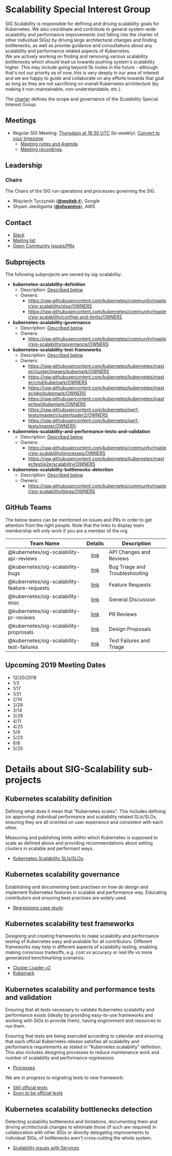 <!---
This is an autogenerated file!

Please do not edit this file directly, but instead make changes to the
sigs.yaml file in the project root.

To understand how this file is generated, see https://git.k8s.io/community/generator/README.md
--->
# Scalability Special Interest Group

SIG Scalability is responsible for defining and driving scalability goals for Kubernetes. We also coordinate and contribute to general system-wide scalability and performance improvements (not falling into the charter of other individual SIGs) by driving large architectural changes and finding bottlenecks, as well as provide guidance and consultations about any scalability and performance related aspects of Kubernetes. <br/> We are actively working on finding and removing various scalability bottlenecks which should lead us towards pushing system's scalability higher. This may include going beyond 5k nodes in the future - although that's not our priority as of now, this is very deeply in our area of interest and we are happy to guide and collaborate on any efforts towards that goal as long as they are not sacrificing on overall Kubernetes architecture (by making it non-maintainable, non-understandable, etc.).

The [charter](charter.md) defines the scope and governance of the Scalability Special Interest Group.

## Meetings
* Regular SIG Meeting: [Thursdays at 16:30 UTC](https://docs.google.com/document/d/1FQx0BPlkkl1Bn0c9ocVBxYIKojpmrS1CFP5h0DI68AE/edit) (bi-weekly). [Convert to your timezone](http://www.thetimezoneconverter.com/?t=16:30&tz=UTC).
  * [Meeting notes and Agenda](https://docs.google.com/a/bobsplanet.com/document/d/1hEpf25qifVWztaeZPFmjNiJvPo-5JX1z0LSvvVY5G2g/edit?usp=drive_web).
  * [Meeting recordings](https://www.youtube.com/watch?v=NDP1uYyom28&list=PL69nYSiGNLP2X-hzNTqyELU6jYS3p10uL).

## Leadership

### Chairs
The Chairs of the SIG run operations and processes governing the SIG.

* Wojciech Tyczynski (**[@wojtek-t](https://github.com/wojtek-t)**), Google
* Shyam Jeedigunta (**[@shyamjvs](https://github.com/shyamjvs)**), AWS

## Contact
* [Slack](https://kubernetes.slack.com/messages/sig-scalability)
* [Mailing list](https://groups.google.com/forum/#!forum/kubernetes-sig-scale)
* [Open Community Issues/PRs](https://github.com/kubernetes/community/labels/sig%2Fscalability)

## Subprojects

The following subprojects are owned by sig-scalability:
- **kubernetes-scalability-definition**
  - Description: [Described below](#kubernetes-scalability-definition)
  - Owners:
    - https://raw.githubusercontent.com/kubernetes/community/master/sig-scalability/slos/OWNERS
    - https://raw.githubusercontent.com/kubernetes/community/master/sig-scalability/configs-and-limits/OWNERS
- **kubernetes-scalability-governance**
  - Description: [Described below](#kubernetes-scalability-governance)
  - Owners:
    - https://raw.githubusercontent.com/kubernetes/community/master/sig-scalability/governance/OWNERS
- **kubernetes-scalability-test-frameworks**
  - Description: [Described below](#kubernetes-scalability-test-frameworks)
  - Owners:
    - https://raw.githubusercontent.com/kubernetes/kubernetes/master/cluster/images/kubemark/OWNERS
    - https://raw.githubusercontent.com/kubernetes/kubernetes/master/cmd/kubemark/OWNERS
    - https://raw.githubusercontent.com/kubernetes/kubernetes/master/pkg/kubemark/OWNERS
    - https://raw.githubusercontent.com/kubernetes/kubernetes/master/test/kubemark/OWNERS
    - https://raw.githubusercontent.com/kubernetes/perf-tests/master/clusterloader2/OWNERS
    - https://raw.githubusercontent.com/kubernetes/perf-tests/master/OWNERS
- **kubernetes-scalability-and-performance-tests-and-validation**
  - Description: [Described below](#kubernetes-scalability-and-performance-tests-and-validation)
  - Owners:
    - https://raw.githubusercontent.com/kubernetes/community/master/sig-scalability/processes/OWNERS
    - https://raw.githubusercontent.com/kubernetes/kubernetes/master/test/e2e/scalability/OWNERS
- **kubernetes-scalability-bottlenecks-detection**
  - Description: [Described below](#kubernetes-scalability-bottlenecks-detection)
  - Owners:
    - https://raw.githubusercontent.com/kubernetes/community/master/sig-scalability/blogs/OWNERS

## GitHub Teams

The below teams can be mentioned on issues and PRs in order to get attention from the right people.
Note that the links to display team membership will only work if you are a member of the org.

| Team Name | Details | Description |
| --------- |:-------:| ----------- |
| @kubernetes/sig-scalability-api-reviews | [link](https://github.com/orgs/kubernetes/teams/sig-scalability-api-reviews) | API Changes and Reviews |
| @kubernetes/sig-scalability-bugs | [link](https://github.com/orgs/kubernetes/teams/sig-scalability-bugs) | Bug Triage and Troubleshooting |
| @kubernetes/sig-scalability-feature-requests | [link](https://github.com/orgs/kubernetes/teams/sig-scalability-feature-requests) | Feature Requests |
| @kubernetes/sig-scalability-misc | [link](https://github.com/orgs/kubernetes/teams/sig-scalability-misc) | General Discussion |
| @kubernetes/sig-scalability-pr-reviews | [link](https://github.com/orgs/kubernetes/teams/sig-scalability-pr-reviews) | PR Reviews |
| @kubernetes/sig-scalability-proprosals | [link](https://github.com/orgs/kubernetes/teams/sig-scalability-proprosals) | Design Proposals |
| @kubernetes/sig-scalability-test-failures | [link](https://github.com/orgs/kubernetes/teams/sig-scalability-test-failures) | Test Failures and Triage |

<!-- BEGIN CUSTOM CONTENT -->
## Upcoming 2019 Meeting Dates
   * 12/20/2018
   * 1/3
   * 1/17
   * 1/31
   * 2/14
   * 2/28
   * 3/14
   * 3/28
   * 4/11
   * 4/25
   * 5/9
   * 5/23
   * 6/6
   * 5/20

# Details about SIG-Scalability sub-projects

## Kubernetes scalability definition

Defining what does it mean that "Kubernetes scales".
This includes defining (or approving) individual performance and scalability
related SLIs/SLOs, ensuring they are all oriented on user experience and
consistent with each other.

Measuring and publishing limits within which Kubernetes is supposed to scale
as defined above and providing recommendations about setting clusters in
scalable and performant ways.

* [Kubernetes Scalability SLIs/SLOs](./slos/slos.md).

## Kubernetes scalability governance

Establishing and documenting best practises on how do design and implement
Kubernetes features in scalable and performance way.
Educating contributors and ensuring best practises are widely used.

* [Regressions case study](./governance/scalability-regressions-case-studies.md)

## Kubernetes scalability test frameworks

Designing and creating frameworks to make scalability and performance testing
of Kubernetes easy and available for all contributors.
Different frameworks may help in different aspects of scalability testing,
enabling making conscious tradeoffs, e.g. cost vs accuracy or real life vs
more generalized benchmarking scenarios.

* [Cluster Loader v2](https://github.com/kubernetes/perf-tests/tree/master/clusterloader2)
* [Kubemark](https://github.com/kubernetes/kubernetes/blob/master/cmd/kubemark)

## Kubernetes scalability and performance tests and validation

Ensuring that all tests necessary to validate Kubernetes scalability and
performance exists (ideally by providing easy-to-use frameworks and working
with SIGs to provide them), having engironment and resources to run them.

Ensuring that tests are being executed according to calendar and ensuring that
each official Kubernetes release satisfies all scalability and performance
requirements as stated in "Kubernetes scalability" definition.
This also includes designing processes to reduce maintenance work and number
of scalability and performance regressions:

* [Processes](https://github.com/kubernetes/community/tree/master/sig-scalability/processes)

We are in progress to migrating tests to new framework:

* [Still official tests](https://github.com/kubernetes/kubernetes/tree/master/test/e2e/scalability)
* [Soon to be official tests](https://github.com/kubernetes/perf-tests/tree/master/clusterloader2/testing)

## Kubernetes scalability bottlenecks detection

Detecting scalability bottlenecks and limitations, documenting them and
driving architectural changes to eliminate those (if such are required) in
collaboration with other SIGs or directly delegating improvements to
individual SIGs, of bottlenecks aren't cross-cutting the whole system.

* [Scalability issues with Services](.blogs/k8s-services-scalability-issues.md)

<!-- END CUSTOM CONTENT -->

